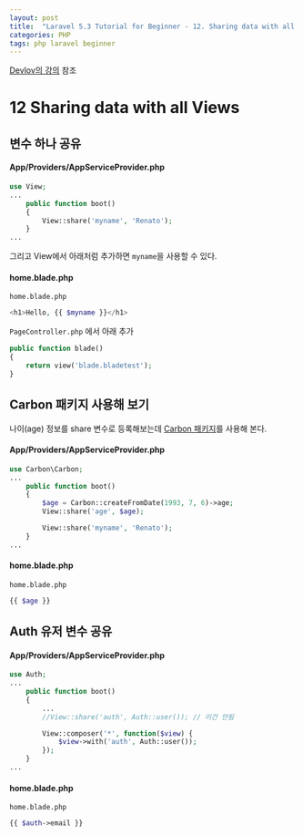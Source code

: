 ```yaml
---
layout: post
title:  "Laravel 5.3 Tutorial for Beginner - 12. Sharing data with all Views"
categories: PHP
tags: php laravel beginner
---
```

[Devlov의 강의](https://www.youtube.com/watch?v=naCcWcbZ3W4&index=12&list=PL3ZhWMazGi9IYymniZgqwnYuPFDvaEHJb) 참조

# 12 Sharing data with all Views

## 변수 하나 공유

#### App/Providers/AppServiceProvider.php
```php
use View;
...
    public function boot()
    {
        View::share('myname', 'Renato');
    }
...
```

그리고 View에서 아래처럼 추가하면 `myname`을 사용할 수 있다.

#### home.blade.php
`home.blade.php`
```php
<h1>Hello, {{ $myname }}</h1>
```

`PageController.php` 에서 아래 추가

```php
public function blade()
{
    return view('blade.bladetest');
}
```

## Carbon 패키지 사용해 보기

나이(age) 정보를 share 변수로 등록해보는데 [Carbon 패키지](http://carbon.nesbot.com/docs/)를 사용해 본다.

#### App/Providers/AppServiceProvider.php
```php
use Carbon\Carbon;
...
    public function boot()
    {
        $age = Carbon::createFromDate(1993, 7, 6)->age;
        View::share('age', $age);

        View::share('myname', 'Renato');
    }
...
```

#### home.blade.php
`home.blade.php`
```php
{{ $age }}
```

## Auth 유저 변수 공유

#### App/Providers/AppServiceProvider.php
```php
use Auth;
...
    public function boot()
    {
        ...
        //View::share('auth', Auth::user()); // 이건 안됨

        View::composer('*', function($view) {
            $view->with('auth', Auth::user());
        });
    }
...
```

#### home.blade.php
`home.blade.php`
```php
{{ $auth->email }}
```
